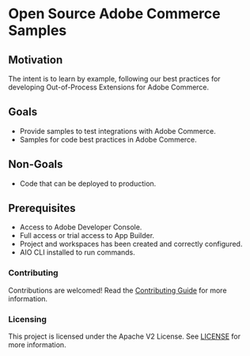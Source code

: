 # Open Source Adobe Commerce Samples

## Motivation

The intent is to learn by example, following our best practices for developing Out-of-Process Extensions for Adobe Commerce.

## Goals

- Provide samples to test integrations with Adobe Commerce.
- Samples for code best practices in Adobe Commerce.

## Non-Goals

- Code that can be deployed to production.

## Prerequisites

- Access to Adobe Developer Console.
- Full access or trial access to App Builder.
- Project and workspaces has been created and correctly configured.
- AIO CLI installed to run commands.

### Contributing

Contributions are welcomed! Read the [Contributing Guide](./.github/CONTRIBUTING.md) for more information.

### Licensing

This project is licensed under the Apache V2 License. See [LICENSE](LICENSE) for more information.
